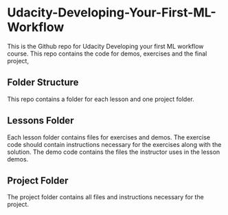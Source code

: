 # Udacity-Developing-Your-First-ML-Workflow
This is the Github repo for Udacity Developing your first ML workflow course. This repo contains the code for demos, exercises and the final project,
## Folder Structure
This repo contains a folder for each lesson and one project folder.

## Lessons Folder
Each lesson folder contains files for exercises and demos. The exercise code should contain instructions necessary for the exercises along with the solution. The demo code contains the files the instructor uses in the lesson demos.

## Project Folder
The project folder contains all files and instructions necessary for the project.
